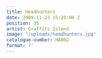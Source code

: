 ```yaml
---
title: Headhunters
date: 2009-11-23 15:20:00 Z
position: 35
artist: Graffiti Island
image: "/uploads/headhunters.jpg"
catalogue-number: HA002
format: 7"
---
```



